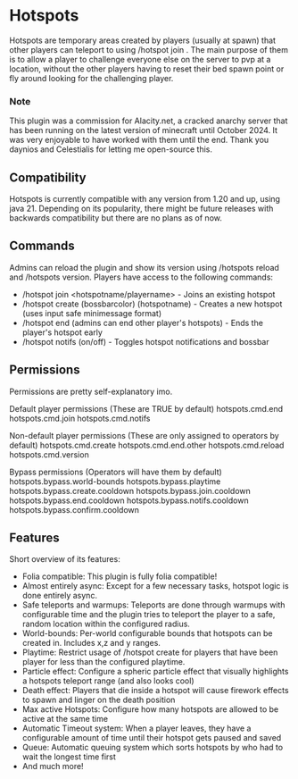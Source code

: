 # Hotspots

Hotspots are temporary areas created by players (usually at spawn) that other players can teleport to using /hotspot join <name>.
The main purpose of them is to allow a player to challenge everyone else on the server to pvp at a location, without the other players
having to reset their bed spawn point or fly around looking for the challenging player.

### Note

This plugin was a commission for Alacity.net, a cracked anarchy server that has been running on the latest version of minecraft until October 2024.
It was very enjoyable to have worked with them until the end. Thank you daynios and Celestialis for letting me open-source this.

## Compatibility

Hotspots is currently compatible with any version from 1.20 and up, using java 21. 
Depending on its popularity, there might be future releases with backwards compatibility but there are no plans as of now.

## Commands

Admins can reload the plugin and show its version using /hotspots reload and /hotspots version.
Players have access to the following commands:
- /hotspot join <hotspotname/playername> - Joins an existing hotspot
- /hotspot create (bossbarcolor) (hotspotname) - Creates a new hotspot (uses input safe minimessage format)
- /hotspot end (admins can end other player's hotspots) - Ends the player's hotspot early
- /hotspot notifs (on/off) - Toggles hotspot notifications and bossbar

## Permissions

Permissions are pretty self-explanatory imo.

Default player permissions (These are TRUE by default)
hotspots.cmd.end
hotspots.cmd.join
hotspots.cmd.notifs

Non-default player permissions (These are only assigned to operators by default)
hotspots.cmd.create
hotspots.cmd.end.other
hotspots.cmd.reload
hotspots.cmd.version

Bypass permissions (Operators will have them by default)
hotspots.bypass.world-bounds
hotspots.bypass.playtime
hotspots.bypass.create.cooldown
hotspots.bypass.join.cooldown
hotspots.bypass.end.cooldown
hotspots.bypass.notifs.cooldown
hotspots.bypass.confirm.cooldown

## Features

Short overview of its features:
- Folia compatible: This plugin is fully folia compatible!
- Almost entirely async: Except for a few necessary tasks, hotspot logic is done entirely async.
- Safe teleports and warmups: Teleports are done through warmups with configurable time and the plugin tries to teleport the player to a safe, random location within the configured radius.
- World-bounds: Per-world configurable bounds that hotspots can be created in. Includes x,z and y ranges.
- Playtime: Restrict usage of /hotspot create for players that have been player for less than the configured playtime.
- Particle effect: Configure a spheric particle effect that visually highlights a hotspots teleport range (and also looks cool)
- Death effect: Players that die inside a hotspot will cause firework effects to spawn and linger on the death position
- Max active Hotspots: Configure how many hotspots are allowed to be active at the same time
- Automatic Timeout system: When a player leaves, they have a configurable amount of time until their hotspot gets paused and saved
- Queue: Automatic queuing system which sorts hotspots by who had to wait the longest time first
- And much more!
